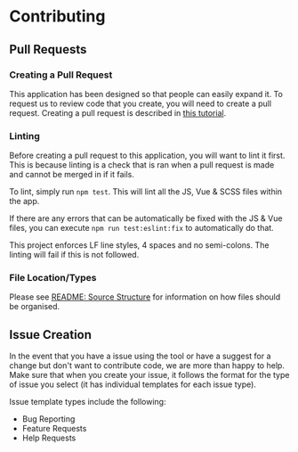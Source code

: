 # Contributing

## Pull Requests

### Creating a Pull Request

This application has been designed so that people can easily expand it. To request us to review code
 that you create, you will need to create a pull request. Creating a pull request is described in
 [this tutorial](https://www.digitalocean.com/community/tutorials/how-to-create-a-pull-request-on-github).

### Linting

Before creating a pull request to this application, you will want to lint it first. This is because
 linting is a check that is ran when a pull request is made and cannot be merged in if it fails.

To lint, simply run `npm test`. This will lint all the JS, Vue & SCSS files within the app.

If there are any errors that can be automatically be fixed with the JS & Vue files, you can execute
 `npm run test:eslint:fix` to automatically do that.
 
This project enforces LF line styles, 4 spaces and no semi-colons. The linting will fail if this is
 not followed.

### File Location/Types

Please see [README: Source Structure](README.md#source-structure) for information on how files
 should be organised.

## Issue Creation

In the event that you have a issue using the tool or have a suggest for a change but don't want to
 contribute code, we are more than happy to help.
Make sure that when you create your issue, it follows the format for the type of issue you select
 (it has individual templates for each issue type).
 
Issue template types include the following:
 - Bug Reporting
 - Feature Requests
 - Help Requests
